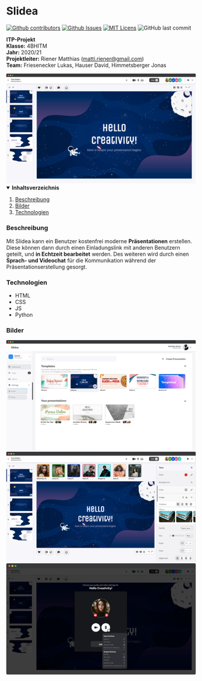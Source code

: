 # Slidea





[![Github contributors][github-contributors-svg]][contributors-url]
[![Github Issues][github-issues-svg]][issues-url]
[![MIT Licens][github-license-svg]][license-url]
![GitHub last commit](https://img.shields.io/github/last-commit/matthiasriener/slidea?color=yellow&style=for-the-badge)

**ITP-Projekt**<br>
**Klasse:** 4BHITM<br>
**Jahr:** 2020/21<br>
**Projektleiter:** Riener Matthias (matti.riener@gmail.com)<br>
**Team:** Friesenecker Lukas, Hauser David, Himmetsberger Jonas<br>

<img src="documentation/readme_src/img_title.png">

<details open="open">
  <summary><b>Inhaltsverzeichnis</b></summary>
  <ol>
    <li><a href="#Beschreibung">Beschreibung</a></li>
    <li><a href="#Bilder">Bilder</a></li>
    <li><a href="#Technologien">Technologien</a></li>
  </ol>
</details>

### Beschreibung
Mit Slidea kann ein Benutzer kostenfrei moderne **Präsentationen** erstellen. Diese können dann durch
einen Einladungslink mit anderen Benutzern geteilt, und **in Echtzeit bearbeitet** werden. Des weiteren
wird durch einen **Sprach- und Videochat** für die Kommunikation während der Präsentationserstellung
gesorgt.

### Technologien
* HTML
* CSS
* JS
* Python


### Bilder
<img src="documentation/readme_src/img_time_management.png">
<img src="documentation/readme_src/img_webview_editor.png">
<img src="documentation/readme_src/img_incoming_call.png">


[github-issues-svg]: https://img.shields.io/github/issues/matthiasriener/slidea?color=yellow&style=for-the-badge
[issues-url]: https://github.com/MatthiasRiener/Slidea/issues
[github-contributors-svg]: https://img.shields.io/github/contributors/matthiasriener/slidea?style=for-the-badge
[contributors-url]: https://github.com/MatthiasRiener/Slidea/graphs/contributors
[github-license-svg]: https://img.shields.io/github/license/othneildrew/Best-README-Template.svg?color=yellow&style=for-the-badge
[license-url]: https://github.com/MatthiasRiener/Slidea/blob/main/LICENSE
